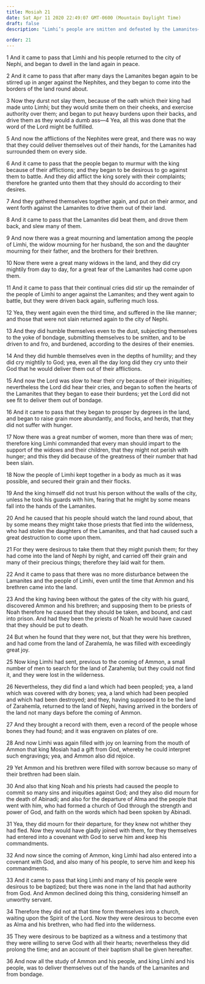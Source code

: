 ```yaml
---
title: Mosiah 21
date: Sat Apr 11 2020 22:49:07 GMT-0600 (Mountain Daylight Time)
draft: false
description: "Limhi’s people are smitten and defeated by the Lamanites—Limhi’s people meet Ammon and are converted—They tell Ammon of the twenty-four Jaredite plates. About 122–121 B.C."

order: 21
---
```

    
1 And it came to pass that Limhi and his people returned to the city of Nephi, and began to dwell in the land again in peace.

2 And it came to pass that after many days the Lamanites began again to be stirred up in anger against the Nephites, and they began to come into the borders of the land round about.

3 Now they durst not slay them, because of the oath which their king had made unto Limhi; but they would smite them on their cheeks, and exercise authority over them; and began to put heavy burdens upon their backs, and drive them as they would a dumb ass—4 Yea, all this was done that the word of the Lord might be fulfilled.

5 And now the afflictions of the Nephites were great, and there was no way that they could deliver themselves out of their hands, for the Lamanites had surrounded them on every side.

6 And it came to pass that the people began to murmur with the king because of their afflictions; and they began to be desirous to go against them to battle. And they did afflict the king sorely with their complaints; therefore he granted unto them that they should do according to their desires.

7 And they gathered themselves together again, and put on their armor, and went forth against the Lamanites to drive them out of their land.

8 And it came to pass that the Lamanites did beat them, and drove them back, and slew many of them.

9 And now there was a great mourning and lamentation among the people of Limhi, the widow mourning for her husband, the son and the daughter mourning for their father, and the brothers for their brethren.

10 Now there were a great many widows in the land, and they did cry mightily from day to day, for a great fear of the Lamanites had come upon them.

11 And it came to pass that their continual cries did stir up the remainder of the people of Limhi to anger against the Lamanites; and they went again to battle, but they were driven back again, suffering much loss.

12 Yea, they went again even the third time, and suffered in the like manner; and those that were not slain returned again to the city of Nephi.

13 And they did humble themselves even to the dust, subjecting themselves to the yoke of bondage, submitting themselves to be smitten, and to be driven to and fro, and burdened, according to the desires of their enemies.

14 And they did humble themselves even in the depths of humility; and they did cry mightily to God; yea, even all the day long did they cry unto their God that he would deliver them out of their afflictions.

15 And now the Lord was slow to hear their cry because of their iniquities; nevertheless the Lord did hear their cries, and began to soften the hearts of the Lamanites that they began to ease their burdens; yet the Lord did not see fit to deliver them out of bondage.

16 And it came to pass that they began to prosper by degrees in the land, and began to raise grain more abundantly, and flocks, and herds, that they did not suffer with hunger.

17 Now there was a great number of women, more than there was of men; therefore king Limhi commanded that every man should impart to the support of the widows and their children, that they might not perish with hunger; and this they did because of the greatness of their number that had been slain.

18 Now the people of Limhi kept together in a body as much as it was possible, and secured their grain and their flocks.

19 And the king himself did not trust his person without the walls of the city, unless he took his guards with him, fearing that he might by some means fall into the hands of the Lamanites.

20 And he caused that his people should watch the land round about, that by some means they might take those priests that fled into the wilderness, who had stolen the daughters of the Lamanites, and that had caused such a great destruction to come upon them.

21 For they were desirous to take them that they might punish them; for they had come into the land of Nephi by night, and carried off their grain and many of their precious things; therefore they laid wait for them.

22 And it came to pass that there was no more disturbance between the Lamanites and the people of Limhi, even until the time that Ammon and his brethren came into the land.

23 And the king having been without the gates of the city with his guard, discovered Ammon and his brethren; and supposing them to be priests of Noah therefore he caused that they should be taken, and bound, and cast into prison. And had they been the priests of Noah he would have caused that they should be put to death.

24 But when he found that they were not, but that they were his brethren, and had come from the land of Zarahemla, he was filled with exceedingly great joy.

25 Now king Limhi had sent, previous to the coming of Ammon, a small number of men to search for the land of Zarahemla; but they could not find it, and they were lost in the wilderness.

26 Nevertheless, they did find a land which had been peopled; yea, a land which was covered with dry bones; yea, a land which had been peopled and which had been destroyed; and they, having supposed it to be the land of Zarahemla, returned to the land of Nephi, having arrived in the borders of the land not many days before the coming of Ammon.

27 And they brought a record with them, even a record of the people whose bones they had found; and it was engraven on plates of ore.

28 And now Limhi was again filled with joy on learning from the mouth of Ammon that king Mosiah had a gift from God, whereby he could interpret such engravings; yea, and Ammon also did rejoice.

29 Yet Ammon and his brethren were filled with sorrow because so many of their brethren had been slain.

30 And also that king Noah and his priests had caused the people to commit so many sins and iniquities against God; and they also did mourn for the death of Abinadi; and also for the departure of Alma and the people that went with him, who had formed a church of God through the strength and power of God, and faith on the words which had been spoken by Abinadi.

31 Yea, they did mourn for their departure, for they knew not whither they had fled. Now they would have gladly joined with them, for they themselves had entered into a covenant with God to serve him and keep his commandments.

32 And now since the coming of Ammon, king Limhi had also entered into a covenant with God, and also many of his people, to serve him and keep his commandments.

33 And it came to pass that king Limhi and many of his people were desirous to be baptized; but there was none in the land that had authority from God. And Ammon declined doing this thing, considering himself an unworthy servant.

34 Therefore they did not at that time form themselves into a church, waiting upon the Spirit of the Lord. Now they were desirous to become even as Alma and his brethren, who had fled into the wilderness.

35 They were desirous to be baptized as a witness and a testimony that they were willing to serve God with all their hearts; nevertheless they did prolong the time; and an account of their baptism shall be given hereafter.

36 And now all the study of Ammon and his people, and king Limhi and his people, was to deliver themselves out of the hands of the Lamanites and from bondage.
